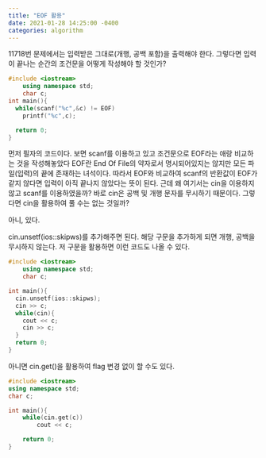 ```yaml
---
title: "EOF 활용"
date: 2021-01-28 14:25:00 -0400
categories: algorithm
---
```

11718번 문제에서는 입력받은 그대로(개행, 공백 포함)을 출력해야 한다.
그렇다면 입력이 끝나는 순간의 조건문을 어떻게 작성해야 할 것인가?

```cpp
#include <iostream>
	using namespace std;
	char c;
int main(){
  while(scanf("%c",&c) != EOF)
    printf("%c",c);

  return 0;
}
```
먼저 필자의 코드이다. 보면 scanf를 이용하고 있고 조건문으로 EOF라는 애랑 비교하는 것을 작성해놓았다
EOF란 End Of File의 약자로서 명시되어있지는 않지만 모든 파일(입력)의 끝에 존재하는 녀석이다.
따라서 EOF와 비교하여 scanf의 반환값이 EOF가 같지 않다면 입력이 아직 끝나지 않았다는 뜻이 된다.
근데 왜 여기서는 cin을 이용하지 않고 scanf를 이용하였을까?
바로 cin은 공백 및 개행 문자를 무시하기 때문이다.
그렇다면 cin을 활용하여 풀 수는 없는 것일까?

아니, 있다.

cin.unsetf(ios::skipws)를 추가해주면 된다.
해당 구문을 추가하게 되면 개행, 공백을 무시하지 않는다.
저 구문을 활용하면 이런 코드도 나올 수 있다.

```cpp
#include <iostream>
	using namespace std;
	char c;

int main(){
  cin.unsetf(ios::skipws);
  cin >> c;
  while(cin){
    cout << c;
    cin >> c;
  }
  return 0;
}
```

아니면 cin.get()을 활용하여 flag 변경 없이 할 수도 있다.

```cpp
#include <iostream>
using namespace std;
char c;

int main(){
    while(cin.get(c))
        cout << c;

    return 0;
}
```

